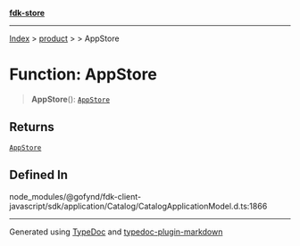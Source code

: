 [**fdk-store**](../../../README.md)
***

[Index](../../../API.md) > [product](../../README.md) > [<internal>](../README.md) > AppStore

# Function: AppStore

> **AppStore**(): [`AppStore`](../type-aliases/type-alias.AppStore.md)

## Returns

[`AppStore`](../type-aliases/type-alias.AppStore.md)

## Defined In

node\_modules/@gofynd/fdk-client-javascript/sdk/application/Catalog/CatalogApplicationModel.d.ts:1866

***
Generated using [TypeDoc](https://typedoc.org/) and [typedoc-plugin-markdown](https://www.npmjs.com/package/typedoc-plugin-markdown)
